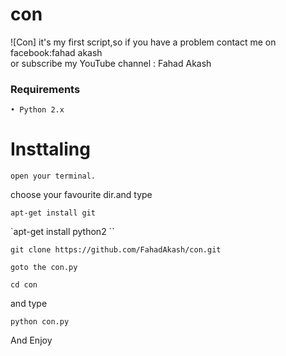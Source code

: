 # con
![Con]
it's my first script,so if you have a problem contact me on facebook:fahad akash<br>
or subscribe my YouTube channel : Fahad Akash

### Requirements

``• Python 2.x ``

# Insttaling

``
open your terminal.
``

choose your favourite dir.and type

``
apt-get install git
``

`apt-get install python2
``

``
git clone https://github.com/FahadAkash/con.git
``

``
goto the con.py
``

``
cd con
``

and type

``
python con.py
``

And Enjoy
